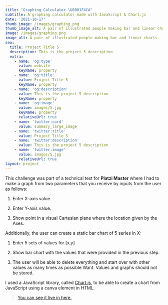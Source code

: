 ```yaml
---
title: "Graphing Calculator \U0001F4CA"
subtitle: A graphing calculator made with JavaScript & Chart.js
date: '2021-10-17'
thumb_image: /images/graphing.png
thumb_image_alt: A pair of illustrated people making bar and linear charts.
image: /images/graphing.png
image_alt: A pair of illustrated people making bar and linear charts.
seo:
  title: Project Title 5
  description: This is the project 5 description
  extra:
    - name: 'og:type'
      value: website
      keyName: property
    - name: 'og:title'
      value: Project Title 5
      keyName: property
    - name: 'og:description'
      value: This is the project 5 description
      keyName: property
    - name: 'og:image'
      value: images/5.jpg
      keyName: property
      relativeUrl: true
    - name: 'twitter:card'
      value: summary_large_image
    - name: 'twitter:title'
      value: Project Title 5
    - name: 'twitter:description'
      value: This is the project 5 description
    - name: 'twitter:image'
      value: images/5.jpg
      relativeUrl: true
layout: project
---
```

This challenge was part of a technical test for **Platzi Master** where I had to make a graph from two parameters that you receive by inputs from the user as follows: 

1.  Enter X-axis value.

2.  Enter Y-axis value.

3.  Show point in a visual Cartesian plane where the location given by the Axes. 

Additionally, the user can create a static bar chart of 5 series in X: 

1.  Enter 5 sets of values for \[x,y] 

2.  Show bar chart with the values that were provided in the previous step. 

3.  The user will be able to delete everything and start over with other values as many times as possible Want. Values and graphs should not be stored.

I used a JavaScript library, called [Chart.js](https://www.chartjs.org/), to be able to create a chart from JavaScript using a canva element in HTML.

> [You can see it live in here.](https://emlez.github.io/Graphing-in-JS/)
